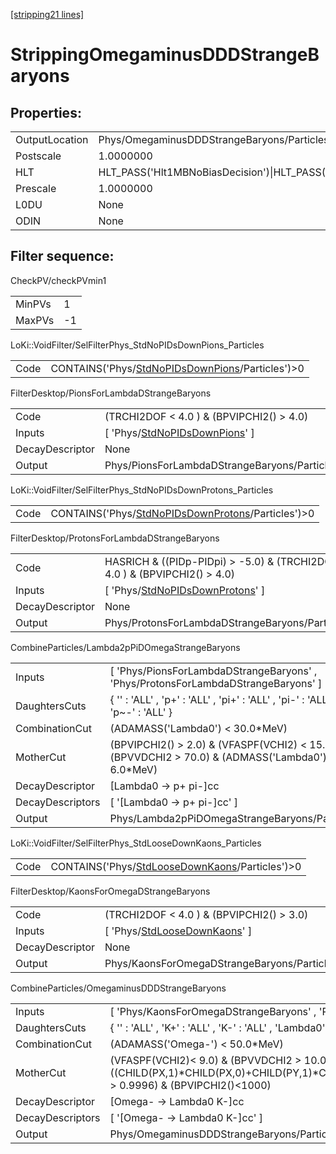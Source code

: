 [[stripping21 lines]](./stripping21-index)

# StrippingOmegaminusDDDStrangeBaryons

## Properties:

|                |                                                                                                                                                                                                                                    |
|----------------|------------------------------------------------------------------------------------------------------------------------------------------------------------------------------------------------------------------------------------|
| OutputLocation | Phys/OmegaminusDDDStrangeBaryons/Particles                                                                                                                                                                                         |
| Postscale      | 1.0000000                                                                                                                                                                                                                          |
| HLT            | HLT_PASS('Hlt1MBNoBiasDecision')\|HLT_PASS('Hlt1MBMicroBiasTStationDecision')\|HLT_PASS('Hlt1MBMicroBiasVeloDecision')\|HLT_PASS('Hlt1MBMicroBiasTStationRateLimitedDecision')\|HLT_PASS('Hlt1MBMicroBiasVeloRateLimitedDecision') |
| Prescale       | 1.0000000                                                                                                                                                                                                                          |
| L0DU           | None                                                                                                                                                                                                                               |
| ODIN           | None                                                                                                                                                                                                                               |

## Filter sequence:

CheckPV/checkPVmin1

|        |     |
|--------|-----|
| MinPVs | 1   |
| MaxPVs | -1  |

LoKi::VoidFilter/SelFilterPhys_StdNoPIDsDownPions_Particles

|      |                                                                                                      |
|------|------------------------------------------------------------------------------------------------------|
| Code | CONTAINS('Phys/[StdNoPIDsDownPions](./stripping21-commonparticles-stdnopidsdownpions)/Particles')\>0 |

FilterDesktop/PionsForLambdaDStrangeBaryons

|                 |                                                                                     |
|-----------------|-------------------------------------------------------------------------------------|
| Code            | (TRCHI2DOF \< 4.0 ) & (BPVIPCHI2() \> 4.0)                                          |
| Inputs          | [ 'Phys/[StdNoPIDsDownPions](./stripping21-commonparticles-stdnopidsdownpions)' ] |
| DecayDescriptor | None                                                                                |
| Output          | Phys/PionsForLambdaDStrangeBaryons/Particles                                        |

LoKi::VoidFilter/SelFilterPhys_StdNoPIDsDownProtons_Particles

|      |                                                                                                          |
|------|----------------------------------------------------------------------------------------------------------|
| Code | CONTAINS('Phys/[StdNoPIDsDownProtons](./stripping21-commonparticles-stdnopidsdownprotons)/Particles')\>0 |

FilterDesktop/ProtonsForLambdaDStrangeBaryons

|                 |                                                                                         |
|-----------------|-----------------------------------------------------------------------------------------|
| Code            | HASRICH & ((PIDp-PIDpi) \> -5.0) & (TRCHI2DOF \< 4.0 ) & (BPVIPCHI2() \> 4.0)           |
| Inputs          | [ 'Phys/[StdNoPIDsDownProtons](./stripping21-commonparticles-stdnopidsdownprotons)' ] |
| DecayDescriptor | None                                                                                    |
| Output          | Phys/ProtonsForLambdaDStrangeBaryons/Particles                                          |

CombineParticles/Lambda2pPiDOmegaStrangeBaryons

|                  |                                                                                                       |
|------------------|-------------------------------------------------------------------------------------------------------|
| Inputs           | [ 'Phys/PionsForLambdaDStrangeBaryons' , 'Phys/ProtonsForLambdaDStrangeBaryons' ]                   |
| DaughtersCuts    | { '' : 'ALL' , 'p+' : 'ALL' , 'pi+' : 'ALL' , 'pi-' : 'ALL' , 'p~-' : 'ALL' }                         |
| CombinationCut   | (ADAMASS('Lambda0') \< 30.0\*MeV)                                                                     |
| MotherCut        | (BPVIPCHI2() \> 2.0) & (VFASPF(VCHI2) \< 15.0) &(BPVVDCHI2 \> 70.0) & (ADMASS('Lambda0') \< 6.0\*MeV) |
| DecayDescriptor  | [Lambda0 -\> p+ pi-]cc                                                                              |
| DecayDescriptors | [ '[Lambda0 -\> p+ pi-]cc' ]                                                                      |
| Output           | Phys/Lambda2pPiDOmegaStrangeBaryons/Particles                                                         |

LoKi::VoidFilter/SelFilterPhys_StdLooseDownKaons_Particles

|      |                                                                                                    |
|------|----------------------------------------------------------------------------------------------------|
| Code | CONTAINS('Phys/[StdLooseDownKaons](./stripping21-commonparticles-stdloosedownkaons)/Particles')\>0 |

FilterDesktop/KaonsForOmegaDStrangeBaryons

|                 |                                                                                   |
|-----------------|-----------------------------------------------------------------------------------|
| Code            | (TRCHI2DOF \< 4.0 ) & (BPVIPCHI2() \> 3.0)                                        |
| Inputs          | [ 'Phys/[StdLooseDownKaons](./stripping21-commonparticles-stdloosedownkaons)' ] |
| DecayDescriptor | None                                                                              |
| Output          | Phys/KaonsForOmegaDStrangeBaryons/Particles                                       |

CombineParticles/OmegaminusDDDStrangeBaryons

|                  |                                                                                                                                                                                       |
|------------------|---------------------------------------------------------------------------------------------------------------------------------------------------------------------------------------|
| Inputs           | [ 'Phys/KaonsForOmegaDStrangeBaryons' , 'Phys/Lambda2pPiDOmegaStrangeBaryons' ]                                                                                                     |
| DaughtersCuts    | { '' : 'ALL' , 'K+' : 'ALL' , 'K-' : 'ALL' , 'Lambda0' : 'ALL' , 'Lambda~0' : 'ALL' }                                                                                                 |
| CombinationCut   | (ADAMASS('Omega-') \< 50.0\*MeV)                                                                                                                                                      |
| MotherCut        | (VFASPF(VCHI2)\< 9.0) & (BPVVDCHI2 \> 10.0) & ((CHILD(PX,1)\*CHILD(PX,0)+CHILD(PY,1)\*CHILD(PY,0)+CHILD(PZ,1)\*CHILD(PZ,0))/(CHILD(P,1)\*CHILD(P,0)) \> 0.9996) & (BPVIPCHI2()\<1000) |
| DecayDescriptor  | [Omega- -\> Lambda0 K-]cc                                                                                                                                                           |
| DecayDescriptors | [ '[Omega- -\> Lambda0 K-]cc' ]                                                                                                                                                   |
| Output           | Phys/OmegaminusDDDStrangeBaryons/Particles                                                                                                                                            |
